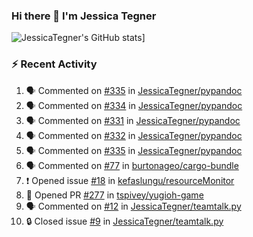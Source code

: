 ### Hi there 👋 I'm Jessica Tegner

![JessicaTegner's GitHub stats](https://github-readme-stats.vercel.app/api?username=jessicategner)]


### :zap: Recent Activity

<!--START_SECTION:activity-->
1. 🗣 Commented on [#335](https://github.com/JessicaTegner/pypandoc/issues/335) in [JessicaTegner/pypandoc](https://github.com/JessicaTegner/pypandoc)
2. 🗣 Commented on [#334](https://github.com/JessicaTegner/pypandoc/issues/334) in [JessicaTegner/pypandoc](https://github.com/JessicaTegner/pypandoc)
3. 🗣 Commented on [#331](https://github.com/JessicaTegner/pypandoc/issues/331) in [JessicaTegner/pypandoc](https://github.com/JessicaTegner/pypandoc)
4. 🗣 Commented on [#332](https://github.com/JessicaTegner/pypandoc/issues/332) in [JessicaTegner/pypandoc](https://github.com/JessicaTegner/pypandoc)
5. 🗣 Commented on [#335](https://github.com/JessicaTegner/pypandoc/issues/335) in [JessicaTegner/pypandoc](https://github.com/JessicaTegner/pypandoc)
6. 🗣 Commented on [#77](https://github.com/burtonageo/cargo-bundle/issues/77) in [burtonageo/cargo-bundle](https://github.com/burtonageo/cargo-bundle)
7. ❗ Opened issue [#18](https://github.com/kefaslungu/resourceMonitor/issues/18) in [kefaslungu/resourceMonitor](https://github.com/kefaslungu/resourceMonitor)
8. 💪 Opened PR [#277](https://github.com/tspivey/yugioh-game/pull/277) in [tspivey/yugioh-game](https://github.com/tspivey/yugioh-game)
9. 🗣 Commented on [#12](https://github.com/JessicaTegner/teamtalk.py/issues/12) in [JessicaTegner/teamtalk.py](https://github.com/JessicaTegner/teamtalk.py)
10. 🔒 Closed issue [#9](https://github.com/JessicaTegner/teamtalk.py/issues/9) in [JessicaTegner/teamtalk.py](https://github.com/JessicaTegner/teamtalk.py)
<!--END_SECTION:activity-->
